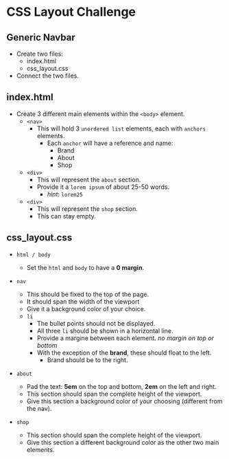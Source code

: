 # CSS Layout Challenge
## Generic Navbar

- Create two files:
  - index.html
  - css_layout.css
- Connect the two files.

## index.html
- Create 3 different main elements within the ```<body>``` element.
  - ```<nav>```
    - This will hold 3 ```unordered list``` elements, each with ```anchors``` elements.
      - Each ```anchor``` will have a reference and name:
        - Brand
        - About
        - Shop
  - ```<div>```
    - This will represent the ```about``` section.
    - Provide it a ```lorem ipsum``` of about 25-50 words.
      - *hint*: ```lorem25```
  - ```<div>```
    - This will represent the ```shop``` section.
    - This can stay empty.

## css_layout.css
- ```html / body```
  - Set the ```html``` and ```body``` to have a **0 margin**.

- ```nav```
  - This should be fixed to the top of the page. 
  - It should span the width of the viewport
  - Give it a background color of your choice.
  - ```li```
    - The bullet points should not be displayed.
    - All three ```li``` should be shown in a horizontal line.
    - Provide a margine between each element. *no margin on top or bottom*
    - With the exception of the **brand**, these should float to the left.
      - Brand should be to the right.

- ```about```
  - Pad the text: **5em** on the top and bottom, **2em** on the left and right.
  - This section should span the complete height of the viewport.
  - Give this section a background color of your choosing (different from the nav).

- ```shop```
  - This section should span the complete height of the viewport.
  - Give this section a different background color as the other two main elements.

